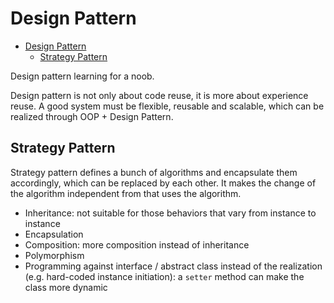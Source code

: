 # Design Pattern

- [Design Pattern](#design-pattern)
  - [Strategy Pattern](#strategy-pattern)

Design pattern learning for a noob.

Design pattern is not only about code reuse, it is more about experience reuse.
A good system must be flexible, reusable and scalable, which can be realized
through OOP + Design Pattern.

## Strategy Pattern

Strategy pattern defines a bunch of algorithms and encapsulate them accordingly,
which can be replaced by each other. It makes the change of the algorithm
independent from that uses the algorithm.

* Inheritance: not suitable for those behaviors that vary from instance to
  instance
* Encapsulation
* Composition: more composition instead of inheritance
* Polymorphism
* Programming against interface / abstract class instead of the realization
  (e.g. hard-coded instance initiation): a `setter` method can make the class
  more dynamic
